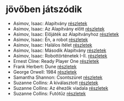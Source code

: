 # jövőben játszódik

- Asimov, Isaac: Alapítvány [részletek](_details/Asimov%2C%20Isaac.md#id_1186)
- Asimov, Isaac: Az Alapítvány előtt [részletek](_details/Asimov%2C%20Isaac.md#id_1183)
- Asimov, Isaac: Előjáték az Alapítványhoz [részletek](_details/Asimov%2C%20Isaac.md#id_1179)
- Asimov, Isaac: Én, a robot [részletek](_details/Asimov%2C%20Isaac.md#id_1178)
- Asimov, Isaac: Halálos ítélet [részletek](_details/Asimov%2C%20Isaac.md#id_1176)
- Asimov, Isaac: Második Alapítvány [részletek](_details/Asimov%2C%20Isaac.md#id_1175)
- Asimov, Isaac: Robottörténetek I-II. [részletek](_details/Asimov%2C%20Isaac.md#id_1172)
- Ernest Cline: Ready Player One [részletek](_details/Ernest%20Cline.md#id_1275)
- Frank Herbert: Dune [részletek](_details/Frank%20Herbert.md#id_182)
- George Orwell: 1984 [részletek](_details/George%20Orwell.md#id_364)
- Samantha Shannon: Csontszüret [részletek](_details/Samantha%20Shannon.md#id_1005)
- Suzanne Collins: A kiválasztott [részletek](_details/Suzanne%20Collins.md#id_83)
- Suzanne Collins: Az éhezők viadala [részletek](_details/Suzanne%20Collins.md#id_81)
- Suzanne Collins: Futótűz [részletek](_details/Suzanne%20Collins.md#id_82)